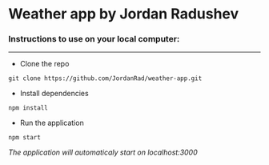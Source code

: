 Weather app by Jordan Radushev 
===================

### Instructions to use on your local computer: ###
---------------
* Clone the repo 
```
git clone https://github.com/JordanRad/weather-app.git
```

* Install dependencies 
```
npm install
```


* Run the application 
```
npm start
```
*The application will automaticaly start on localhost:3000*
